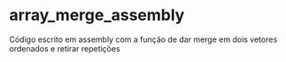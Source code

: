 # array_merge_assembly
Código escrito em assembly com a função de dar merge em dois vetores ordenados e retirar repetições

